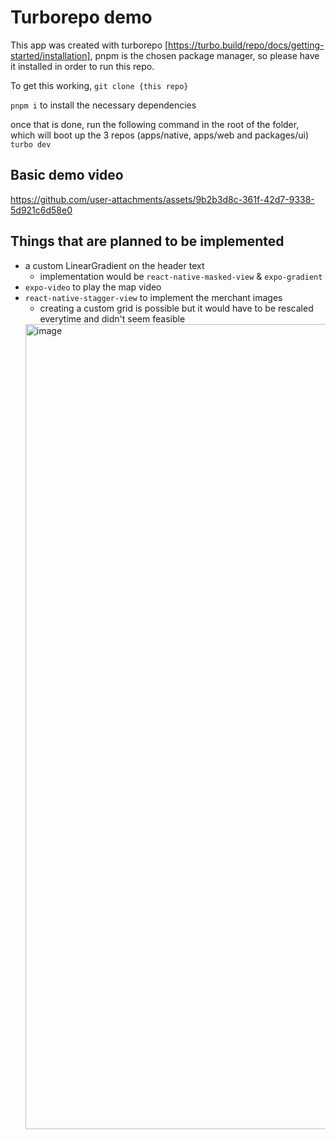 # Turborepo demo
This app was created with turborepo [https://turbo.build/repo/docs/getting-started/installation], pnpm is the chosen package manager, so please have it installed in order to run this repo.

To get this working, `git clone {this repo}`

`pnpm i` to install the necessary dependencies

once that is done, run the following command in the root of the folder, which will boot up the 3 repos (apps/native, apps/web and packages/ui)
`turbo dev`

## Basic demo video
https://github.com/user-attachments/assets/9b2b3d8c-361f-42d7-9338-5d921c6d58e0

## Things that are planned to be implemented
- a custom LinearGradient on the header text
    - implementation would be `react-native-masked-view` & `expo-gradient`
- `expo-video` to play the map video
- `react-native-stagger-view` to implement the merchant images
    - creating a custom grid is possible but it would have to be rescaled everytime and didn't seem feasible
  <img width="1288" alt="image" src="https://github.com/user-attachments/assets/1f8dca9c-c312-4c8a-8391-17b2c9b8bf1e" />
